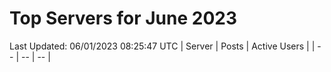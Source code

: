 # Top Servers for June 2023
Last Updated: 06/01/2023 08:25:47 UTC
| Server | Posts | Active Users |
| -- | -- | -- |
